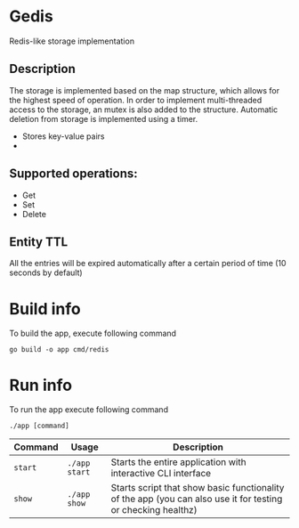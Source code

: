 # Gedis

Redis-like storage implementation

## Description
The storage is implemented based on the map structure, which allows for the highest speed of operation. In order to implement multi-threaded access to the storage, an mutex is also added to the structure. Automatic deletion from storage is implemented using a timer.
- Stores key-value pairs
- 



## Supported operations:
- Get
- Set
- Delete

## Entity TTL
All the entries will be expired automatically after a certain period of time (10 seconds by default)



# Build info
To build the app, execute following command
```
go build -o app cmd/redis
```

# Run info
To run the app execute following command
```
./app [command]
```
| Command | Usage | Description |
| --- | --- | --- |
|`start`| `./app start` | Starts the entire application with interactive CLI interface |
|`show`| `./app show` | Starts script that show basic functionality of the app (you can also use it for testing or checking healthz) |

